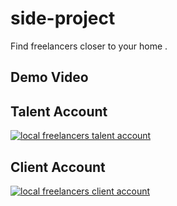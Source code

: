 # side-project
Find freelancers closer to your home .

## Demo Video 

## Talent Account

[![local freelancers talent account](https://img.youtube.com/vi/R8xZW8OGD9Q/0.jpg)](https://youtu.be/R8xZW8OGD9Q "local freelancers talent account")

## Client Account

[![local freelancers client account](https://img.youtube.com/vi/jB0xAQdsnfE/0.jpg)](https://youtu.be/jB0xAQdsnfE "local freelancers client account")

